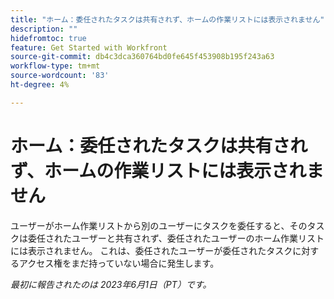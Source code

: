 ```yaml
---
title: "ホーム：委任されたタスクは共有されず、ホームの作業リストには表示されません"
description: ""
hidefromtoc: true
feature: Get Started with Workfront
source-git-commit: db4c3dca360764bd0fe645f453908b195f243a63
workflow-type: tm+mt
source-wordcount: '83'
ht-degree: 4%

---
```



# ホーム：委任されたタスクは共有されず、ホームの作業リストには表示されません

ユーザーがホーム作業リストから別のユーザーにタスクを委任すると、そのタスクは委任されたユーザーと共有されず、委任されたユーザーのホーム作業リストには表示されません。 これは、委任されたユーザーが委任されたタスクに対するアクセス権をまだ持っていない場合に発生します。

_最初に報告されたのは 2023年6月1日（PT）です。_
